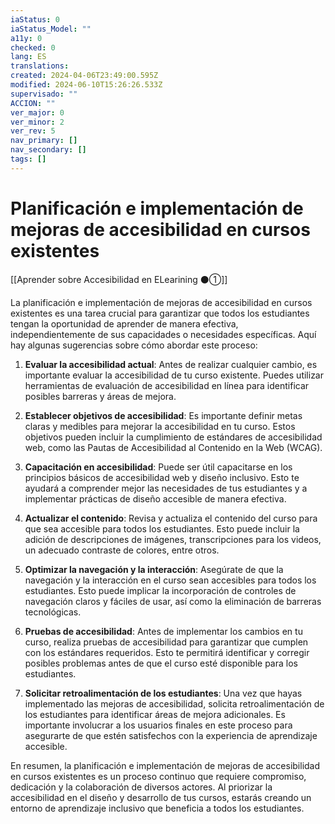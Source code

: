 ```yaml
---
iaStatus: 0
iaStatus_Model: ""
a11y: 0
checked: 0
lang: ES
translations: 
created: 2024-04-06T23:49:00.595Z
modified: 2024-06-10T15:26:26.533Z
supervisado: ""
ACCION: ""
ver_major: 0
ver_minor: 2
ver_rev: 5
nav_primary: []
nav_secondary: []
tags: []
---
```

# Planificación e implementación de mejoras de accesibilidad en cursos existentes

[[Aprender sobre Accesibilidad en ELearining ⚫①]]

La planificación e implementación de mejoras de accesibilidad en cursos existentes es una tarea crucial para garantizar que todos los estudiantes tengan la oportunidad de aprender de manera efectiva, independientemente de sus capacidades o necesidades específicas. Aquí hay algunas sugerencias sobre cómo abordar este proceso:

1. **Evaluar la accesibilidad actual**: Antes de realizar cualquier cambio, es importante evaluar la accesibilidad de tu curso existente. Puedes utilizar herramientas de evaluación de accesibilidad en línea para identificar posibles barreras y áreas de mejora.

2. **Establecer objetivos de accesibilidad**: Es importante definir metas claras y medibles para mejorar la accesibilidad en tu curso. Estos objetivos pueden incluir la cumplimiento de estándares de accesibilidad web, como las Pautas de Accesibilidad al Contenido en la Web (WCAG).

3. **Capacitación en accesibilidad**: Puede ser útil capacitarse en los principios básicos de accesibilidad web y diseño inclusivo. Esto te ayudará a comprender mejor las necesidades de tus estudiantes y a implementar prácticas de diseño accesible de manera efectiva.

4. **Actualizar el contenido**: Revisa y actualiza el contenido del curso para que sea accesible para todos los estudiantes. Esto puede incluir la adición de descripciones de imágenes, transcripciones para los videos, un adecuado contraste de colores, entre otros.

5. **Optimizar la navegación y la interacción**: Asegúrate de que la navegación y la interacción en el curso sean accesibles para todos los estudiantes. Esto puede implicar la incorporación de controles de navegación claros y fáciles de usar, así como la eliminación de barreras tecnológicas.

6. **Pruebas de accesibilidad**: Antes de implementar los cambios en tu curso, realiza pruebas de accesibilidad para garantizar que cumplen con los estándares requeridos. Esto te permitirá identificar y corregir posibles problemas antes de que el curso esté disponible para los estudiantes.

7. **Solicitar retroalimentación de los estudiantes**: Una vez que hayas implementado las mejoras de accesibilidad, solicita retroalimentación de los estudiantes para identificar áreas de mejora adicionales. Es importante involucrar a los usuarios finales en este proceso para asegurarte de que estén satisfechos con la experiencia de aprendizaje accesible.

En resumen, la planificación e implementación de mejoras de accesibilidad en cursos existentes es un proceso continuo que requiere compromiso, dedicación y la colaboración de diversos actores. Al priorizar la accesibilidad en el diseño y desarrollo de tus cursos, estarás creando un entorno de aprendizaje inclusivo que beneficia a todos los estudiantes.
